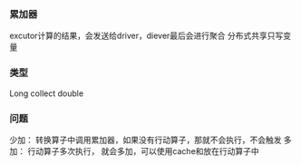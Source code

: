 ### 累加器
excutor计算的结果，会发送给driver，diever最后会进行聚合
分布式共享只写变量

### 类型
Long
collect
double


### 问题

少加： 转换算子中调用累加器，如果没有行动算子，那就不会执行，不会触发
多加： 行动算子多次执行， 就会多加，可以使用cache和放在行动算子中


